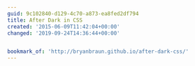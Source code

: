 ```yaml
---
guid: 9c102840-d129-4c70-a873-ea8fed2df794
title: After Dark in CSS
created: '2015-06-09T11:42:04+00:00'
changed: '2019-09-24T14:36:44+00:00'


bookmark_of: 'http://bryanbraun.github.io/after-dark-css/'
---
```




